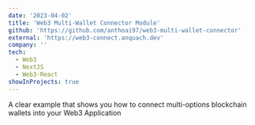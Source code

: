```yaml
---
date: '2023-04-02'
title: 'Web3 Multi-Wallet Connector Module'
github: 'https://github.com/anthoai97/web3-multi-wallet-connector'
external: 'https://web3-connect.anquach.dev'
company: ''
tech:
  - Web3
  - NextJS
  - Web3-React
showInProjects: true
---
```


A clear example that shows you how to connect multi-options blockchain wallets into your Web3 Application
